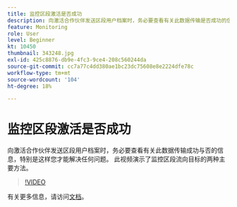```yaml
---
title: 监控区段激活是否成功
description: 向激活合作伙伴发送区段用户档案时，务必要查看有关此数据传输是否成功的信息，尤其是……（描述应介于60到160个字符之间）
feature: Monitoring
role: User
level: Beginner
kt: 10450
thumbnail: 343248.jpg
exl-id: 425c8876-db9e-4fc3-9ce4-208c560244da
source-git-commit: cc7a77c4dd380ae1bc23dc75608e8e2224dfe78c
workflow-type: tm+mt
source-wordcount: '104'
ht-degree: 18%

---
```


# 监控区段激活是否成功

向激活合作伙伴发送区段用户档案时，务必要查看有关此数据传输成功与否的信息，特别是这样您才能解决任何问题。 此视频演示了监控区段流向目标的两种主要方法。

>[!VIDEO](https://video.tv.adobe.com/v/343248/?quality=12&learn=on)

有关更多信息，请访问[文档](https://experienceleague.adobe.com/docs/experience-platform/dataflows/ui/monitor-segments.html?lang=en)。
